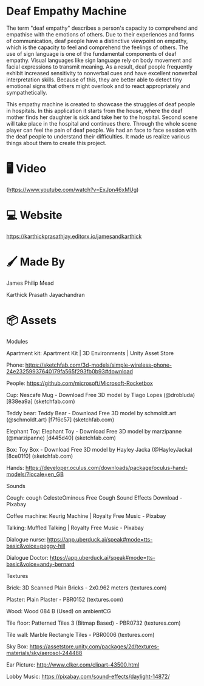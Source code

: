 # Deaf Empathy Machine

The term "deaf empathy" describes a person's capacity to comprehend and empathise with the emotions of others. Due to their experiences and forms of communication, deaf people have a distinctive viewpoint on empathy, which is the capacity to feel and comprehend the feelings of others. The use of sign language is one of the fundamental components of deaf empathy. Visual languages like sign language rely on body movement and facial expressions to transmit meaning. As a result, deaf people frequently exhibit increased sensitivity to nonverbal cues and have excellent nonverbal interpretation skills. Because of this, they are better able to detect tiny emotional signs that others might overlook and to react appropriately and sympathetically.

This empathy machine is created to showcase the struggles of deaf people in hospitals. In this application it starts from the house, where the deaf mother finds her daughter is sick and take her to the hospital. Second scene will take place in the hospital and continues there. Through the whole scene player can feel the pain of deaf people. We had an face to face session with the deaf people to understand their difficulties. It made us realize various things about them to create this project.

# 🖥️ Video

(https://www.youtube.com/watch?v=ExJpn46xMUg)

# 💻 Website

https://karthickprasathjay.editorx.io/jamesandkarthick

# 🖌️ Made By

James Philip Mead

Karthick Prasath Jayachandran

# 📦 Assets

Modules

Apartment kit: Apartment Kit | 3D Environments | Unity Asset Store

Phone: https://sketchfab.com/3d-models/simple-wireless-phone-24e23259937640179fa565f293fb0b93#download

People: https://github.com/microsoft/Microsoft-Rocketbox

Cup: Nescafe Mug - Download Free 3D model by Tiago Lopes (@drobluda) [838ea9a] (sketchfab.com)

Teddy bear: Teddy Bear - Download Free 3D model by schmoldt.art (@schmoldt.art) [f7f6c57] (sketchfab.com)

Elephant Toy: Elephant Toy - Download Free 3D model by marzipanne (@marzipanne) [d445d40] (sketchfab.com)

Box: Toy Box - Download Free 3D model by Hayley Jacka (@HayleyJacka) [8ce01f0] (sketchfab.com)

Hands: https://developer.oculus.com/downloads/package/oculus-hand-models/?locale=en_GB

Sounds

Cough: cough CelesteOminous Free Cough Sound Effects Download - Pixabay

Coffee machine: Keurig Machine | Royalty Free Music - Pixabay

Talking: Muffled Talking | Royalty Free Music - Pixabay

Dialogue nurse: https://app.uberduck.ai/speak#mode=tts-basic&voice=peggy-hill

Dialogue Doctor: https://app.uberduck.ai/speak#mode=tts-basic&voice=andy-bernard

Textures

Brick: 3D Scanned Plain Bricks - 2x0.962 meters (textures.com)

Plaster: Plain Plaster - PBR0152 (textures.com)

Wood: Wood 084 B (Used) on ambientCG

Tile floor: Patterned Tiles 3 (Bitmap Based) - PBR0732 (textures.com)

Tile wall: Marble Rectangle Tiles - PBR0006 (textures.com)

Sky Box: https://assetstore.unity.com/packages/2d/textures-materials/sky/aerosol-244488

Ear Picture: http://www.clker.com/clipart-43500.html

Lobby Music: https://pixabay.com/sound-effects/daylight-14872/
